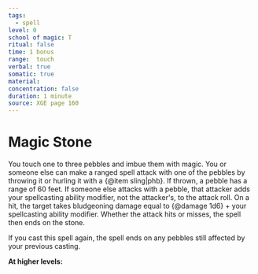 ```yaml
---
tags:
  - spell
level: 0
school of magic: T
ritual: false
time: 1 bonus
range:  touch
verbal: true
somatic: true
material: 
concentration: false
duration: 1 minute
source: XGE page 160
---
```

# Magic Stone
You touch one to three pebbles and imbue them with magic. You or someone else can make a ranged spell attack with one of the pebbles by throwing it or hurling it with a {@item sling|phb}. If thrown, a pebble has a range of 60 feet. If someone else attacks with a pebble, that attacker adds your spellcasting ability modifier, not the attacker's, to the attack roll. On a hit, the target takes bludgeoning damage equal to {@damage 1d6} + your spellcasting ability modifier. Whether the attack hits or misses, the spell then ends on the stone.

If you cast this spell again, the spell ends on any pebbles still affected by your previous casting.

**At higher levels:** 